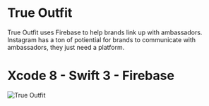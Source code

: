# True Outfit

True Outfit uses Firebase to help brands link up with ambassadors. Instagram has a ton of potiential for brands to communicate with ambassadors, they just need a platform.

# Xcode 8 - Swift 3 - Firebase

![True Outfit](http://imgur.com/BqTDJ9g.gifv)
